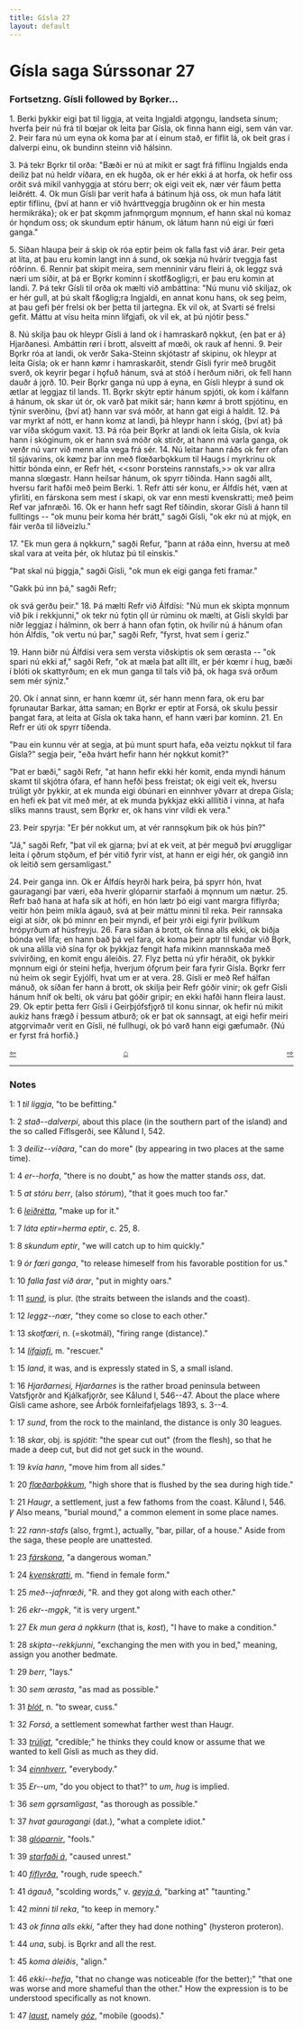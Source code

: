 ```yaml
---
title: Gísla 27
layout: default
---
```


# Gísla saga Súrssonar 27

### Fortsetzng. Gísli followed by B&#x1EB;rker...

1\. Berki þykkir eigi þat til liggja, at veita Ingjaldi atg&#x1EB;ngu, landseta sínum; hverfa þeir nú frá til b&oelig;jar ok leita þar Gísla, ok finna hann eigi, sem ván var. 2. Þeir fara nú um eyna ok koma þar at í einum stað, er fíflit lá, ok beit gras í dalverpi einu, ok bundinn steinn við hálsinn.

3\. Þá tekr B&#x1EB;rkr til orða: "Bæði er nú at mikit er sagt frá fíflinu Ingjalds enda deiliz þat nú heldr víðara, en ek hugða, ok er hér ekki á at horfa, ok hefir oss orðit svá mikil vanhyggja at stóru berr; ok eigi veit ek, nær vér fáum þetta leiðrétt. 4. Ok mun Gísli þar verit hafa á bátinum hjá oss, ok mun hafa látit eptir fíflinu, {því at hann er við hvárttveggja brugðinn ok er hin mesta hermikráka}; ok er þat sk&#x1EB;mm jafnm&#x1EB;rgum m&#x1EB;nnum, ef hann skal nú komaz ór h&#x1EB;ndum oss; ok skundum eptir hánum, ok látum hann nú eigi úr f&oelig;ri ganga."

5\. Síðan hlaupa þeir á skip ok róa eptir þeim ok falla fast við árar. Þeir geta at líta, at þau eru komin langt inn á sund, ok s&oelig;kja nú hvárir tveggja fast róðrinn. 6. Rennir þat skipit meira, sem menninir váru fleiri á, ok leggz svá næri um síðir, at þá er B&#x1EB;rkr kominn í skotf&oglig;ri, er þau eru komin at landi. 7. Þá tekr Gísli til orða ok mælti við ambáttina: "Nú munu við skiljaz, ok er hér gull, at þú skalt f&oglig;ra Ingjaldi, en annat konu hans, ok seg þeim, at þau gefi þér frelsi ok ber þetta til jartegna. Ek vil ok, at Svarti sé frelsi gefit. Máttu at vísu heita minn lífgjafi, ok vil ek, at þú njótir þess."

8\. Nú skilja þau ok hleypr Gísli á land ok í hamraskarð n&#x1EB;kkut, {en þat er á} Hjarðanesi. Ambáttin r&oslash;ri í brott, alsveitt af m&oelig;ði, ok rauk af henni. 9. Þeir B&#x1EB;rkr róa at landi, ok verðr Saka-Steinn skjótastr af skipinu, ok hleypr at leita Gísla; ok er hann k&oslash;mr í hamraskarðit, stendr Gísli fyrir með brugðit sverð, ok keyrir þegar í h&#x1EB;fuð hánum, svá at stóð í herðum niðri, ok fell hann dauðr á j&#x1EB;rð. 10. Þeir B&#x1EB;rkr ganga nú upp á eyna, en Gísli hleypr á sund ok ætlar at leggjaz til lands. 11. B&#x1EB;rkr skýtr eptir hánum spjóti, ok kom í kálfann á hánum, ok skar út ór, ok varð þat mikit sár; hann k&oslash;mr á brott spjótinu, en týnir sverðinu, {því at} hann var svá móðr, at hann gat eigi á haldit. 12. Þá var myrkt af nótt, er hann komz at landi, þá hleypr hann í skóg, {því at} þá var víða skógum vaxit. 13. Þá róa þeir B&#x1EB;rkr at landi ok leita Gísla, ok kvía hann í skóginum, ok er hann svá móðr ok stirðr, at hann má varla ganga, ok verðr nú varr við menn alla vega frá sér. 14. Nú leitar hann ráðs ok ferr ofan til sjávarins, ok k&oslash;mz þar inn með fl&oelig;ðarb&#x1EB;kkum til Haugs í myrkrinu ok hittir bónda einn, er Refr hét, <<sonr Þorsteins rannstafs,>> ok var allra manna sl&oelig;gastr. Hann heilsar hánum, ok spyrr tíðinda. Hann sagði allt, hversu farit hafði með þeim Berki. 1. Refr átti sér konu, er Álfdís hét, væn at yfirliti, en fárskona sem mest í skapi, ok var enn mesti kvenskratti; með þeim Ref var jafnræði. 16\. Ok er hann hefr sagt Ref tíðindin, skorar Gísli á hann til fulltings -- "ok munu þeir koma hér brátt," sagði Gísli, "ok ekr nú at mj&#x1EB;k, en fáir verða til liðveizlu."

17\. "Ek mun gera á n&#x1EB;kkurn," sagði Refur, "þann at ráða einn, hversu at með skal vara at veita þér, ok hlutaz þú til einskis."

"Þat skal nú þiggja," sagði Gísli, "ok mun ek eigi ganga feti framar."

"Gakk þú inn þá," sagði Refr;

ok svá gerðu þeir." 18. Þá mælti Refr við Álfdísi: "Nú mun ek skipta m&#x1EB;nnum við þik í rekkjunni," ok tekr nú f&#x1EB;tin &#x1EB;ll úr rúminu ok mælti, at Gísli skyldi þar niðr leggjaz í hálminn, ok berr á hann ofan f&#x1EB;tin, ok hvílir nú á hánum ofan hón Álfdís, "ok vertu nú þar," sagði Refr, "fyrst, hvat sem í geriz."

19\. Hann biðr nú Álfdísi vera sem versta viðskiptis ok sem &oelig;rasta -- "ok spari nú ekki af," sagði Refr, "ok at mæla þat allt illt, er þér k&oelig;mr í hug, bæði í blóti ok skattyrðum; en ek mun ganga til tals við þá, ok haga svá orðum sem mér sýniz."

20\. Ok í annat sinn, er hann k&oelig;mr út, sér hann menn fara, ok eru þar f&#x1EB;runautar Barkar, átta saman; en B&#x1EB;rkr er eptir at Forsá, ok skulu þessir þangat fara, at leita at Gísla ok taka hann, ef hann væri þar kominn. 21. En Refr er úti ok spyrr tíðenda.

"Þau ein kunnu vér at segja, at þú munt spurt hafa, eða veiztu n&#x1EB;kkut til fara Gísla?" segja þeir, "eða hvárt hefir hann hér n&#x1EB;kkut komit?"

"Þat er bæði," sagði Refr, "at hann hefir ekki hér komit, enda myndi hánum skamt til skjótra ófara, ef hann hefði þess freistat; ok eigi veit ek, hversu trúligt yðr þykkir, at ek munda eigi óbúnari en einnhver yðvarr at drepa Gísla; en hefi ek þat vit með mér, at ek munda þykkjaz ekki alllítið í vinna, at hafa slíks manns traust, sem B&#x1EB;rkr er, ok hans vinr vildi ek vera."

23\. Þeir spyrja: "Er þér nokkut um, at vér ranns&#x1EB;kum þik ok hús þín?"

"Já," sagði Refr, "þat vil ek gjarna; því at ek veit, at þér meguð því &oslash;ruggligar leita í &#x1EB;ðrum st&#x1EB;ðum, ef þér vitið fyrir víst, at hann er eigi hér, ok gangið inn ok leitið sem gersamligast."

24\. Þeir ganga inn. Ok er Álfdís heyrði hark þeira, þá spyrr hón, hvat gauragangi þar væri, eða hverir glóparnir starfaði á m&#x1EB;nnum um nætur. 25. Refr bað hana at hafa sik at hófi, en hón lætr þó eigi vant margra fíflyrða; veitir hón þeim mikla ágauð, svá at þeir máttu minni til reka. Þeir rannsaka eigi at síðr, ok þó minnr en þeir myndi, ef þeir yrði eigi fyrir þvílíkum hrópyrðum af húsfreyju. 26. Fara síðan á brott, ok finna alls ekki, ok biðja bónda vel lifa; en hann bað þá vel fara, ok koma þeir aptr til fundar við B&#x1EB;rk, ok una alilla við sína f&#x1EB;r ok þykkjaz fengit hafa mikinn mannskaða með svívirðing, en komit engu áleiðis. 27. Flyz þetta nú yfir héraðit, ok þykkir m&#x1EB;nnum eigi ór steini hefja, hverjum óf&#x1EB;rum þeir fara fyrir Gísla. B&#x1EB;rkr ferr nú heim ok segir Eyjólfi, hvat um er at vera. 28. Gísli er með Ref hálfan mánuð, ok síðan fer hann á brott, ok skilja þeir Refr góðir vinir; ok gefr Gísli hánum hníf ok belti, ok váru þat góðir gripir; en ekki hafði hann fleira laust. 29. Ok eptir þetta ferr Gísli í Geirþjófsfj&#x1EB;rð til konu sinnar, ok hefir nú mikit aukiz hans frægð í þessum atburð; ok er þat ok sannsagt, at eigi hefir meiri atg&#x1EB;rvimaðr verit en Gísli, né fullhugi, ok þó varð hann eigi gæfumaðr. {Nú er fyrst frá horfið.}

<div style="float: left"><a href="http://rcblack.net/Gisla_saga/Gisla_26">⇦</a></div>
<div style="float: right"><a href="http://rcblack.net/Gisla_saga/Gisla_28">⇨</a></div>
<div style="margin: 0 auto; width: 100px;"><a href="http://rcblack.net/Gisla_saga/Gisla_home">&#8962;</a></div>

---

### Notes

<a name="myfootnote1" id="f1">1</a>:
1 _til liggja_, "to be befitting."

<a name="myfootnote1" id="f1">1</a>:
2 _stað--dalverpi_, about this place (in the southern part of the island) and the so called Fíflsgerði, see Kålund I, 542.

<a name="myfootnote1" id="f1">1</a>:
3 _deiliz--víðara_, "can do more" (by appearing in two places at the same time).

<a name="myfootnote1" id="f1">1</a>:
4 _er--horfa_, "there is no doubt," as how the matter stands _oss_, dat.

<a name="myfootnote1" id="f1">1</a>:
5 _at stóru berr_, (also _stórum_), "that it goes much too far."

<a name="myfootnote1" id="f1">1</a>:
6 [_leiðrétta_](http://web.ff.cuni.cz/cgi-bin/uaa_slovnik/gmc_search_v3?cmd=viewthis&id=cv:b0381:18), "make up for it."

<a name="myfootnote1" id="f1">1</a>:
7 _láta eptir=herma eptir_, c. 25, 8.

<a name="myfootnote1" id="f1">1</a>:
8 _skundum eptir_, "we will catch up to him quickly."

<a name="myfootnote1" id="f1">1</a>:
9 _ór f&oelig;ri ganga_, "to release himeself from his favorable postition for us."

<a name="myfootnote1" id="f1">1</a>:
10 _falla fast við árar_, "put in mighty oars."

<a name="myfootnote1" id="f1">1</a>:
11 [_sund_](http://web.ff.cuni.cz/cgi-bin/uaa_slovnik/gmc_search_v3?cmd=viewthis&id=cv:b0604:9), is plur. (the straits between the islands and the coast).

<a name="myfootnote1" id="f1">1</a>:
12 _leggz--n&oelig;r_, "they come so close to each other."

<a name="myfootnote1" id="f1">1</a>:
13 _skotf&oelig;ri_, n. (=skotmál), "firing range (distance)."

<a name="myfootnote1" id="f1">1</a>:
14 [_lífgjafi_](http://web.ff.cuni.cz/cgi-bin/uaa_slovnik/gmc_search_v3?cmd=formquery2&query=l%EDf-gjafi&startrow=1), m. "rescuer."

<a name="myfootnote1" id="f1">1</a>:
15 _land_, it was, and is expressly stated in S, a small island.

<a name="myfootnote1" id="f1">1</a>:
16 _Hjarðarnesi, Hjarðarnes_ is the rather broad peninsula between Vatsfj&#x1EB;rðr and Kjálkafj&#x1EB;rðr, see Kålund I, 546--47. About the place where Gísli came ashore, see Árbók fornleifafjelags 1893, s. 3--4.

<a name="myfootnote1" id="f1">1</a>:
17 _sund_, from the rock to the mainland, the distance is only 30 leagues.

<a name="myfootnote1" id="f1">1</a>:
18 _skar_, obj. is _spjótit_: "the spear cut out" (from the flesh), so that he made a deep cut, but did not get suck in the wound.

<a name="myfootnote1" id="f1">1</a>:
19 _kvía hann_, "move him from all sides."

<a name="myfootnote1" id="f1">1</a>:
20 [_fl&oelig;ðarb&#x1EB;kkum_](http://web.ff.cuni.cz/cgi-bin/uaa_slovnik/gmc_search_v3?cmd=viewthis&id=cv:b0163:4), "high shore that is flushed by the sea during high tide."

<a name="myfootnote1" id="f1">1</a>:
21 _Haugr_, a settlement, just a few fathoms from the coast. Kålund I, 546.   
&#42856; Also means, "burial mound," a common element in some place names.

<a name="myfootnote1" id="f1">1</a>:
22 _rann-stafs_ (also, frgmt.), actually, "bar, pillar, of a house." Aside from the saga, these people are unattested.

<a name="myfootnote1" id="f1">1</a>:
23 [_fárskona_](http://web.ff.cuni.cz/cgi-bin/uaa_slovnik/gmc_search_v3?cmd=formquery2&query=f%26aacute;rs-kona&startrow=1), "a dangerous woman."

<a name="myfootnote1" id="f1">1</a>:
24 [_kvenskratti_](http://web.ff.cuni.cz/cgi-bin/uaa_slovnik/gmc_search_v3?cmd=viewthis&id=cv:b0362:56), m. "fiend in female form."

<a name="myfootnote1" id="f1">1</a>:
25 _með--jafnr&oelig;ði_, "R. and they got along with each other."

<a name="myfootnote1" id="f1">1</a>:
26 _ekr--mg&#x1EB;k_, "it is very urgent."

<a name="myfootnote1" id="f1">1</a>:
27 _Ek mun gera á n&#x1EB;kkurn_ (that is, _kost_), "I have to make a condition."

<a name="myfootnote1" id="f1">1</a>:
28 _skipta--rekkjunni_, "exchanging the men with you in bed," meaning, assign you another bedmate.

<a name="myfootnote1" id="f1">1</a>:
29 _berr_, "lays."

<a name="myfootnote1" id="f1">1</a>:
30 _sem &oelig;rasta_, "as mad as possible."

<a name="myfootnote1" id="f1">1</a>:
31 [_blót_](http://web.ff.cuni.cz/cgi-bin/uaa_slovnik/gmc_search_v3?cmd=viewthis&id=cv:b0070:20), n. "to swear, cuss."

<a name="myfootnote1" id="f1">1</a>:
32 _Forsá_, a settlement somewhat farther west than Haugr.

<a name="myfootnote1" id="f1">1</a>:
33 [_trúligt_](http://web.ff.cuni.cz/cgi-bin/uaa_slovnik/gmc_search_v3?cmd=viewthis&id=cv:b0642:37), "credible;" he thinks they could know or assume that we wanted to kell Gísli as much as they did.

<a name="myfootnote1" id="f1">1</a>:
34 [_einnhverr_](http://web.ff.cuni.cz/cgi-bin/uaa_slovnik/gmc_search_v3?cmd=viewthis&id=cv:b0122:13), "everybody."

<a name="myfootnote1" id="f1">1</a>:
35 _Er--um_, "do you object to that?" to _um_, _hug_ is implied.

<a name="myfootnote1" id="f1">1</a>:
36 _sem g&#x1EB;rsamligast_, "as thorough as possible."

<a name="myfootnote1" id="f1">1</a>:
37 _hvat gauragangi_ (dat.), "what a complete idiot."

<a name="myfootnote1" id="f1">1</a>:
38 [_glóparnir_](http://web.ff.cuni.cz/cgi-bin/uaa_slovnik/gmc_search_v3?cmd=viewthis&id=cv:b0205:25), "fools."

<a name="myfootnote1" id="f1">1</a>:
39 [_starfaði á_](http://web.ff.cuni.cz/cgi-bin/uaa_slovnik/gmc_search_v3?cmd=viewthis&id=cv:b0589:16), "caused unrest."

<a name="myfootnote1" id="f1">1</a>:
40 [_fíflyrða_](http://web.ff.cuni.cz/cgi-bin/uaa_slovnik/gmc_search_v3?cmd=formquery2&query=f%EDfl-yr%F0i&startrow=1), "rough, rude speech."

<a name="myfootnote1" id="f1">1</a>:
41 _ágauð_, "scolding words," v. [_geyja á_](http://web.ff.cuni.cz/cgi-bin/uaa_slovnik/gmc_search_v3?cmd=formquery2&query=geyja&startrow=1), "barking at" "taunting."

<a name="myfootnote1" id="f1">1</a>:
42 _minni til reka_, "to keep in memory."

<a name="myfootnote1" id="f1">1</a>:
43 _ok finna alls ekki_, "after they had done nothing" (hysteron proteron).

<a name="myfootnote1" id="f1">1</a>:
44 _una_, subj. is B&#x1EB;rkr and all the rest.

<a name="myfootnote1" id="f1">1</a>:
45 _koma áleiðis_, "align."

<a name="myfootnote1" id="f1">1</a>:
46 _ekki--hefja_, "that no change was noticeable (for the better);" "that one was worse and more shameful than the other." How the expression is to be understood specifically as not known.

<a name="myfootnote1" id="f1">1</a>:
47 [_laust_](http://web.ff.cuni.cz/cgi-bin/uaa_slovnik/gmc_search_v3?cmd=viewthis&id=cv:b0375:51), namely [_góz_](http://web.ff.cuni.cz/cgi-bin/uaa_slovnik/gmc_search_v3?cmd=viewthis&id=cv:b0210:4), "mobile (goods)."
